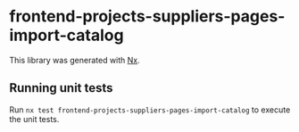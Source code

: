 # frontend-projects-suppliers-pages-import-catalog

This library was generated with [Nx](https://nx.dev).

## Running unit tests

Run `nx test frontend-projects-suppliers-pages-import-catalog` to execute the unit tests.
